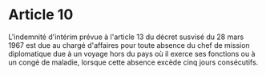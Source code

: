 # Article 10

L'indemnité d'intérim prévue à l'article 13 du décret susvisé du 28 mars 1967 est  due au chargé d'affaires pour toute absence du chef de mission diplomatique due à un voyage hors du pays où il exerce ses fonctions ou à un congé de maladie, lorsque cette absence excède cinq jours consécutifs.
